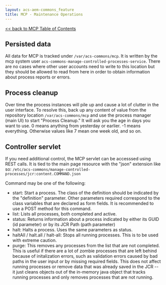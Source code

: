 ```yaml
---
layout: acs-aem-commons_feature
title: MCP - Maintenance Operations
---
```


[<< back to MCP Table of Contents](index.html)

## Persisted data
All data for MCP is tracked under `/var/acs-commons/mcp`.  It is written by the mcp system user `acs-commons-manage-controlled-processes-service`.  There are no cases where other user accounts need to write to this location but they should be allowed to read from here in order to obtain information about process reports or errors.

## Process cleanup
Over time the process instances will pile up and cause a lot of clutter in the user interface.  To resolve this, back up any content of value from the repository location `/var/acs-commons/mcp` and use the process manager (main UI) to start "Process Cleanup."  It will ask you the age in days you want to use.  0 means anything from yesterday or earlier.  -1 means everything.  Otherwise values like 7 mean one week old, and so on.

## Controller servlet
If you need additional control, the MCP servlet can be accesssed using REST calls.  It is tied to the main page resource with the "json" extension like so: `/etc/acs-commons/manage-controlled-processes/jcr:content.COMMAND.json`

Command may be one of the following:
* start: Start a process.  The class of the definition should be indicated by the "definition" parameter.  Other parameters required correspond to the class variables that are declared as form fields.  It is recommended to use a POST method for this command.
* list: Lists all processes, both completed and active.
* status: Returns information about a process indicated by either its GUID (id parameter) or by its JCR Path (path parameter)
* halt: Halts a process.  Uses the same parameters as status.
* haltAll / halt.all / halt-all: Stops all running processes.  This is to be used with extreme caution.
* purge: This removes any processes from the list that are not completed.  This is useful if there are a lot of zombie processes that are left behind because of initalization errors, such as validation errors caused by bad paths in the user input or by missing required fields.  This does not affect running processes or remove data that was already saved in the JCR -- it just cleans objects out of the in-memory java object that tracks running processes and only removes processes that are not running.